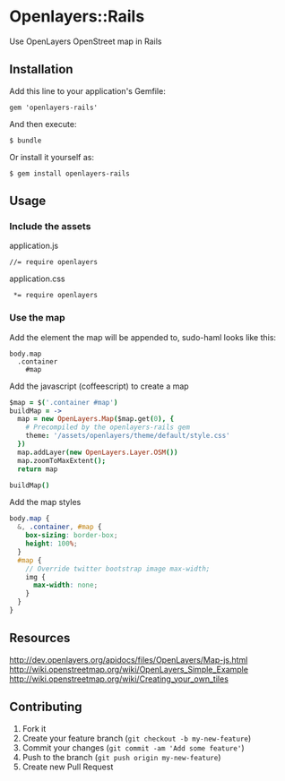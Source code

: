 # Openlayers::Rails

Use OpenLayers OpenStreet map in Rails

## Installation

Add this line to your application's Gemfile:

    gem 'openlayers-rails'

And then execute:

    $ bundle

Or install it yourself as:

    $ gem install openlayers-rails

## Usage

### Include the assets

application.js

```
//= require openlayers
```

application.css

```
 *= require openlayers
```

### Use the map

Add the element the map will be appended to, sudo-haml looks like this:

```haml
body.map
  .container
    #map
```

Add the javascript (coffeescript) to create a map

```coffeescript
$map = $('.container #map')
buildMap = ->
  map = new OpenLayers.Map($map.get(0), {
    # Precompiled by the openlayers-rails gem
    theme: '/assets/openlayers/theme/default/style.css'
  })
  map.addLayer(new OpenLayers.Layer.OSM())
  map.zoomToMaxExtent();
  return map

buildMap()
```

Add the map styles

```scss
body.map {
  &, .container, #map {
    box-sizing: border-box;
    height: 100%;
  }
  #map {
    // Override twitter bootstrap image max-width;
    img {
      max-width: none;
    }
  }
}
```

## Resources

http://dev.openlayers.org/apidocs/files/OpenLayers/Map-js.html
http://wiki.openstreetmap.org/wiki/OpenLayers_Simple_Example
http://wiki.openstreetmap.org/wiki/Creating_your_own_tiles

## Contributing

1. Fork it
2. Create your feature branch (`git checkout -b my-new-feature`)
3. Commit your changes (`git commit -am 'Add some feature'`)
4. Push to the branch (`git push origin my-new-feature`)
5. Create new Pull Request
